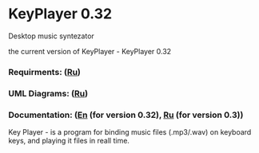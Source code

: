 # KeyPlayer 0.32

Desktop music syntezator

the current version of KeyPlayer - KeyPlayer 0.32

### Requirments: ([Ru](https://fyodorovaleksej.github.io/KeyPlayer/projectDocumentation/SRS))

### UML Diagrams: ([Ru](https://fyodorovaleksej.github.io/KeyPlayer/projectDocumentation/UMLDiagrams/))

### Documentation: ([En](https://fyodorovaleksej.github.io/KeyPlayer/sourceDocumentation/en/html/index.html) (for version 0.32), [Ru](https://fyodorovaleksej.github.io/KeyPlayer/sourceDocumentation/ru/html/) (for version 0.3))

Key Player - is a program for binding music files (.mp3/.wav) on keyboard keys, and playing it files in reall time.

